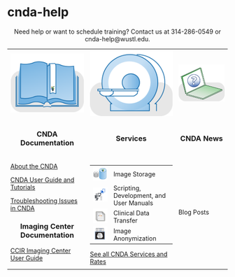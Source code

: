 # cnda-help
<p align=center>
</p>

<p align=center>
Need help or want to schedule training? Contact us at 314-286-0549 or cnda-help@wustl.edu.
</p>

<table border="0">
 <tr>
  <td><img src="images/cnda-dev-docs.png"></td>
  <td><img src="images/cnda-services-scanner.png"></td>
  <td><img src="images/cnda-user-help.png"></td>
 </tr>
 <tr>
  <td><h3 align="center">CNDA Documentation</h3></td>
  <td><h3 align="center">Services</h3></td>
  <td><h3 align="center">CNDA News</h3></td>
 </tr>
 <tr>
  <td><p><a href="About_the_CNDA/About_the_CNDA">About the CNDA</a></p>
      <p><a href="CNDA_User_Guide_and_Tutorials/CNDA_User_Guide_and_Tutorials">CNDA User Guide and Tutorials</a></p>
      <p><a href="Troubleshooting_Issues_in_CNDA/Troubleshooting_Issues_in_CNDA">Troubleshooting Issues in CNDA</a></p>
      <h3 align="center">Imaging Center Documentation</h3>
      <p><a href="CCIR_Imaging_Center_User_Guide/CCIR_Imaging_Center_User_Guide">CCIR Imaging Center User Guide</a></p>
  </td>
  <td>
   <table>
    <tr>
     <td><img src="images/cnda-service-data-hosting.png"></td>
     <td>Image Storage</td>
    </tr>
    <tr>
     <td><img src="images/cnda-service-development.png"></td>
     <td>Scripting, Development, and User Manuals</td>
    </tr>
    <tr>
     <td><img src="images/cnda-service-clinical-data.png"></td>
     <td>Clinical Data Transfer</td>
    </tr>
    <tr>
     <td><img src="images/cnda-service-anonymization.png"></td>
     <td>Image Anonymization</td>
    </tr>
   </table>
   <a href="CNDA_Services_and_Rates">See all CNDA Services and Rates</a>
  </td>
  <td>Blog Posts</td>
 </tr>



</table>
